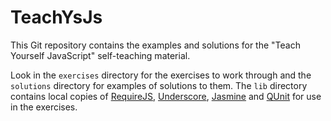 TeachYsJs
=========

This Git repository contains the examples and solutions for the "Teach Yourself JavaScript" self-teaching material.

Look in the `exercises` directory for the exercises to work through and the `solutions` directory for examples of 
solutions to them.  The `lib` directory contains local copies of 
[RequireJS](http://www.requirejs.org), 
[Underscore](http://www.underscorejs.org), 
[Jasmine](http://pivotal.github.io/jasmine/) and 
[QUnit](http://qunitjs.com/) 
for use in the exercises.


